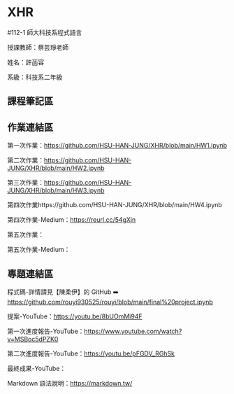 # XHR
#112-1 師大科技系程式語言

授課教師：蔡芸琤老師

姓名：許菡容

系級：科技系二年級

## 課程筆記區

## 作業連結區
第一次作業：https://github.com/HSU-HAN-JUNG/XHR/blob/main/HW1.ipynb

第二次作業：https://github.com/HSU-HAN-JUNG/XHR/blob/main/HW2.ipynb

第三次作業：https://github.com/HSU-HAN-JUNG/XHR/blob/main/HW3.ipynb

第四次作業https://github.com/HSU-HAN-JUNG/XHR/blob/main/HW4.ipynb

第四次作業-Medium：https://reurl.cc/54gXjn

第五次作業：

第五次作業-Medium：

## 專題連結區
程式碼-詳情請見【陳柔伊】的 GitHub ➡️ https://github.com/rouyi930525/rouyi/blob/main/final%20project.ipynb

提案-YouTube：https://youtu.be/8bUOmMi94F

第一次進度報告-YouTube：https://www.youtube.com/watch?v=MSBoc5dPZK0

第二次進度報告-YouTube：https://youtu.be/pFGDV_RGhSk

最終成果-YouTube：

Markdown 語法說明：https://markdown.tw/
